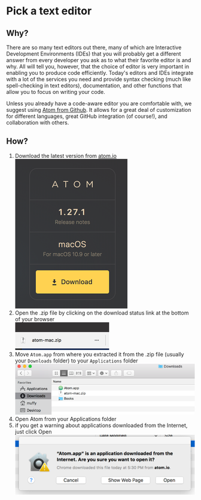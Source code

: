# Pick a text editor

## Why?

There are so many text editors out there, many of which are Interactive Development
Environments (IDEs) that you will probably get a different answer from every developer
you ask as to what their favorite editor is and why. All will tell you, however, that 
the choice of editor is very important in enabling you to produce code efficiently. Today's
editors and IDEs integrate with a lot of the services you need and provide syntax checking
(much like spell-checking in text editors), documentation, and other functions that allow
you to focus on writing your code.

Unless you already have a code-aware editor you are comfortable with, we suggest using
[Atom from Github](https://atom.io/). It allows for a great deal of customization for
different languages, great GitHub integration (of course!), and collaboration with others.

## How?

1. Download the latest version from [atom.io](https://atom.io)<br/>
![download button](../../images/install-fest/download_atom.png)
2. Open the .zip file by clicking on the download status link at the bottom of your browser<br/>
![Open .zip](../../images/install-fest/open_atom_zip.png)
3. Move `Atom.app` from where you extracted it from the .zip file (usually your `Downloads` folder)
 to your `Applications` folder<br/>
![Move .app](../../images/install-fest/move_atom.png) 
4. Open Atom from your Applications folder
5. if you get a warning about applications downloaded from the Internet, just click Open<br/>
![Open warning](../../images/install-fest/open_warning.png)